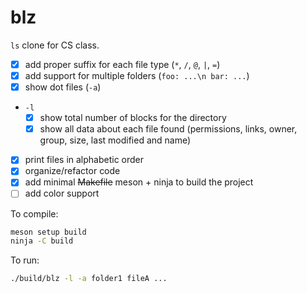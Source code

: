 # blz

`ls` clone for CS class.

- [x] add proper suffix for each file type (`*`, `/`, `@`, `|`, `=`)
- [x] add support for multiple folders (`foo: ...\n bar: ...`)
- [x] show dot files (`-a`)
- `-l`
  - [x] show total number of blocks for the directory
  - [x] show all data about each file found (permissions, links, owner, group, size, last modified and name)
- [x] print files in alphabetic order
- [x] organize/refactor code
- [x] add minimal ~~Makefile~~ meson + ninja to build the project
- [ ] add color support

To compile:

```bash
meson setup build
ninja -C build
```

To run:

```bash
./build/blz -l -a folder1 fileA ...
```
